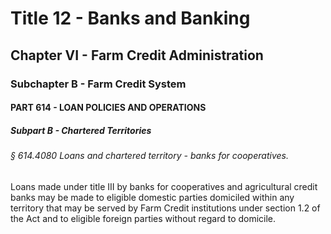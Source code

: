 
# Title 12 - Banks and Banking
## Chapter VI - Farm Credit Administration
### Subchapter B - Farm Credit System
#### PART 614 - LOAN POLICIES AND OPERATIONS
##### Subpart B - Chartered Territories
###### § 614.4080 Loans and chartered territory - banks for cooperatives.

Loans made under title III by banks for cooperatives and agricultural credit banks may be made to eligible domestic parties domiciled within any territory that may be served by Farm Credit institutions under section 1.2 of the Act and to eligible foreign parties without regard to domicile.
